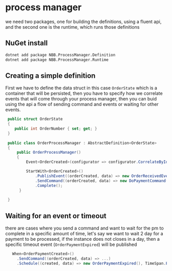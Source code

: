 # process manager
we need two packages, one for building the definitions, using a fluent api, and the second one is the runtime, which runs those definitions

## NuGet install
```cmd
dotnet add package NBB.ProcessManager.Definition
dotnet add package NBB.ProcessManager.Runtime
```

## Creating a simple definition 
First we have to define the data struct in this case `OrderState` which is a container that will be persisted, then you have to specify how 
we correlate events that will come through your process manager, then you can buid using the api a flow of sending command and events or 
waiting for other events. 

```csharp
 public struct OrderState
 {
    public int OrderNumber { set; get; }
 }
 
 public class OrderProcessManager : AbstractDefinition<OrderState>
 {
     public OrderProcessManager()
     {
         Event<OrderCreated>(configurator => configurator.CorrelateById(orderCreated => orderCreated.OrderId));

         StartWith<OrderCreated>()
             .PublishEvent((orderCreated, data) => new OrderReceivedEvent())
             .SendCommand((orderCreated, data) => new DoPaymentCommand())
             .Complete();
      }
      
 }
```


## Waiting for an event or timeout  
there are cases where you send a command and want to wait for the pm to complete in a specific amount of time, let's say we want to wait 2 day for 
a payment to be processed, if the instance does not closes in a day, then a specific timeout event (`OrderPaymentExpired`) will be published 

```csharp
   When<OrderPaymentCreated>()
     .SendCommand((orderCreated, data) => ...)
     .Schedule((created, data) => new OrderPaymentExpired(), TimeSpan.FromDays(2));
```
